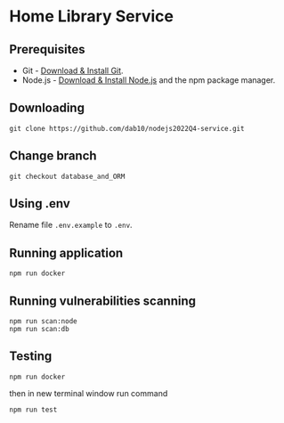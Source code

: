 # Home Library Service

## Prerequisites

- Git - [Download & Install Git](https://git-scm.com/downloads).
- Node.js - [Download & Install Node.js](https://nodejs.org/en/download/) and the npm package manager.

## Downloading

```
git clone https://github.com/dab10/nodejs2022Q4-service.git
```

## Change branch

```
git checkout database_and_ORM
```

## Using .env

Rename file `.env.example` to `.env`.

## Running application

```
npm run docker
```

## Running vulnerabilities scanning

```
npm run scan:node
npm run scan:db
```

## Testing

```
npm run docker
```

then in new terminal window run command

```
npm run test
```
